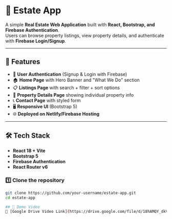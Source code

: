 # 🏡 Estate App

A simple **Real Estate Web Application** built with **React, Bootstrap, and Firebase Authentication**.  
Users can browse property listings, view property details, and authenticate with **Firebase Login/Signup**.

---

## 🚀 Features
- 🔑 **User Authentication** (Signup & Login with Firebase)
- 🏠 **Home Page** with Hero Banner and "What We Do" section
- 📋 **Listings Page** with search + filter + sort options
- 📌 **Property Details Page** showing individual property info
- 📞 **Contact Page** with styled form
- 🖥 **Responsive UI** (Bootstrap 5)
- 🌐 **Deployed on Netlify/Firebase Hosting**

---




## 🛠 Tech Stack
- **React 18 + Vite**
- **Bootstrap 5**
- **Firebase Authentication**
- **React Router v6**

### 1️⃣ Clone the repository
```bash
git clone https://github.com/your-username/estate-app.git
cd estate-app

## 🎥 Demo Video
📌 [Google Drive Video Link](https://drive.google.com/file/d/18hAMQY_dkVAkt-jkN_K67CNdr7_PquPT/view)


